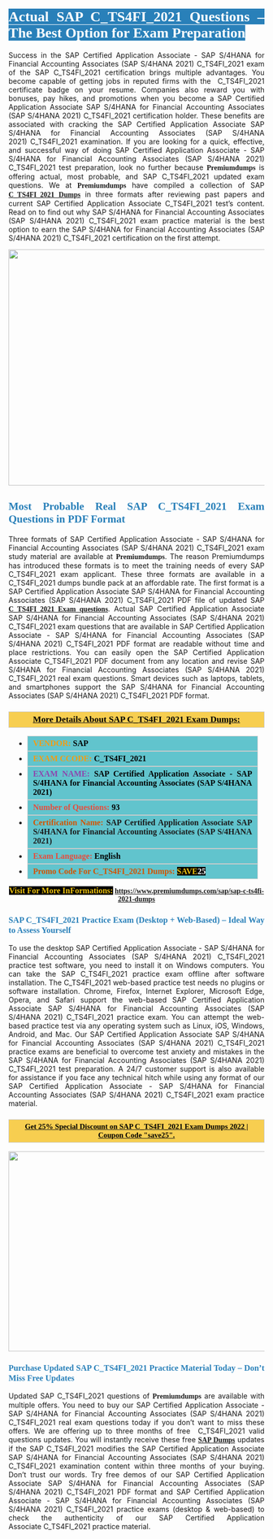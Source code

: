 <h1 style="text-align: justify;"><span style="color:#ffffff;"><span style="font-family:Georgia,serif;"><strong><span style="background-color:#2980b9;">Actual SAP C_TS4FI_2021 Questions – The Best Option for Exam Preparation</span></strong></span></span></h1>

<p style="text-align: justify;">Success in the SAP Certified Application Associate - SAP S/4HANA for Financial Accounting Associates (SAP S/4HANA 2021) C_TS4FI_2021 exam of the SAP C_TS4FI_2021 certification brings multiple advantages. You become capable of getting jobs in reputed firms with the  C_TS4FI_2021 certificate badge on your resume. Companies also reward you with bonuses, pay hikes, and promotions when you become a SAP Certified Application Associate SAP S/4HANA for Financial Accounting Associates (SAP S/4HANA 2021) C_TS4FI_2021 certification holder. These benefits are associated with cracking the SAP Certified Application Associate SAP S/4HANA for Financial Accounting Associates (SAP S/4HANA 2021) C_TS4FI_2021 examination. If you are looking for a quick, effective, and successful way of doing SAP Certified Application Associate - SAP S/4HANA for Financial Accounting Associates (SAP S/4HANA 2021) C_TS4FI_2021 test preparation, look no further because <span style="font-family:Georgia,serif;"><strong>Premiumdumps</strong></span> is offering actual, most probable, and SAP C_TS4FI_2021 updated exam questions. We at <span style="font-family:Georgia,serif;"><strong>Premiumdumps</strong></span> have compiled a collection of SAP <span style="font-family:Georgia,serif;"><strong><a href="https://www.premiumdumps.com/sap/sap-c-ts4fi-2021-dumps">C_TS4FI_2021 Dumps</a></strong></span> in three formats after reviewing past papers and current SAP Certified Application Associate C_TS4FI_2021 test’s content. Read on to find out why SAP S/4HANA for Financial Accounting Associates (SAP S/4HANA 2021) C_TS4FI_2021 exam practice material is the best option to earn the SAP S/4HANA for Financial Accounting Associates (SAP S/4HANA 2021) C_TS4FI_2021 certification on the first attempt.</p>

<p style="text-align: center;"><a href="https://www.premiumdumps.com/sap/sap-c-ts4fi-2021-dumps"><img alt="" src="https://i.imgur.com/P39uA2n.jpeg" style="width: 700px; height: 465px;" /></a></p>

<h2 style="text-align: justify;"><span style="color:#2980b9;"><span style="font-family:Georgia,serif;"><strong>Most Probable Real SAP C_TS4FI_2021 Exam Questions in PDF Format</strong></span></span></h2>

<p style="text-align: justify;">Three formats of SAP Certified Application Associate - SAP S/4HANA for Financial Accounting Associates (SAP S/4HANA 2021) C_TS4FI_2021 exam study material are available at <span style="font-family:Georgia,serif;"><strong>Premiumdumps</strong></span>. The reason Premiumdumps has introduced these formats is to meet the training needs of every SAP C_TS4FI_2021 exam applicant. These three formats are available in a C_TS4FI_2021 dumps bundle pack at an affordable rate. The first format is a SAP Certified Application Associate SAP S/4HANA for Financial Accounting Associates (SAP S/4HANA 2021) C_TS4FI_2021 PDF file of updated SAP <span style="font-family:Georgia,serif;"><strong><a href="https://www.premiumdumps.com/sap/sap-c-ts4fi-2021-dumps">C_TS4FI_2021 Exam questions</a></strong></span>. Actual SAP Certified Application Associate SAP S/4HANA for Financial Accounting Associates (SAP S/4HANA 2021) C_TS4FI_2021 exam questions that are available in SAP Certified Application Associate - SAP S/4HANA for Financial Accounting Associates (SAP S/4HANA 2021) C_TS4FI_2021 PDF format are readable without time and place restrictions. You can easily open the SAP Certified Application Associate C_TS4FI_2021 PDF document from any location and revise SAP S/4HANA for Financial Accounting Associates (SAP S/4HANA 2021) C_TS4FI_2021 real exam questions. Smart devices such as laptops, tablets, and smartphones support the SAP S/4HANA for Financial Accounting Associates (SAP S/4HANA 2021) C_TS4FI_2021 PDF format.</p>

<h3 style="background: #f7ce50; border: 1px solid rgb(204, 204, 204); padding: 5px 10px; text-align: center;"><span style="font-family:Georgia,serif;"><u><u><span style="color:#000000;"><span style="font-size:11pt"><span style="line-height:normal"><b><span style="font-size:13.0pt"><span cambria="">More Details About SAP C_TS4FI_2021 Exam Dumps:</span></span></b></span></span></span></u></u></span></h3>

<ul>
	<li style="margin:0cm 10pt">
	<div style="background:#61c4cd; border: 1px solid rgb(204, 204, 204); padding: 5px 10px; text-align: justify;"><span style="font-family:Georgia,serif;"><span style="font-size:11pt"><span style="line-height:normal"><b><span style="font-size:12.0pt"><span new="" roman="" times=""><span style="color:#f39c12;">VENDOR:</span> <span style="color:#000000;">SAP</span></span></span></b></span></span></span></div>
	</li>
	<li style="margin:0cm 10pt">
	<div style="background: #61c4cd; border: 1px solid rgb(204, 204, 204); padding: 5px 10px; text-align: justify;"><span style="font-family:Georgia,serif;"><span style="font-size:11pt"><span style="line-height:normal"><b><span style="font-size:12.0pt"><span new="" roman="" times=""><span style="color:#f39c12;">EXAM CCODE:</span> <span style="color:#000000;">C_TS4FI_2021</span></span></span></b></span></span></span></div>
	</li>
	<li style="margin:0cm 10pt">
	<div style="background: #61c4cd; border: 1px solid rgb(204, 204, 204); padding: 5px 10px; text-align: justify;"><span style="font-family:Georgia,serif;"><span style="font-size:11pt"><span style="line-height:normal"><b><span style="font-size:12.0pt"><span new="" roman="" times=""><span style="color:#8e44ad;">EXAM NAME:</span> <span style="color:#000000;">SAP Certified Application Associate - SAP S/4HANA for Financial Accounting Associates (SAP S/4HANA 2021)</span></span></span></b></span></span></span></div>
	</li>
	<li style="margin:0cm 10pt">
	<div style="background: #61c4cd; border: 1px solid rgb(204, 204, 204); padding: 5px 10px;"><span style="font-family:Georgia,serif;"><span style="font-size:11pt"><span style="line-height:normal"><b><span style="font-size:12.0pt"><span new="" roman="" times=""><span style="color:#e74c3c;">Number of Questions:</span><span style="color:#000000;"><span style="color:#f1c40f;"> </span>93</span></span></span></b></span></span></span></div>
	</li>
	<li style="margin:0cm 10pt">
	<div style="background: #61c4cd; border: 1px solid rgb(204, 204, 204); padding: 5px 10px; text-align: justify;"><span style="font-family:Georgia,serif;"><span style="font-size:11pt"><span style="line-height:normal"><b><span style="font-size:12.0pt"><span new="" roman="" times=""><span style="color:#d35400;">Certification Name:</span> SAP Certified Application Associate SAP S/4HANA for Financial Accounting Associates (SAP S/4HANA 2021)</span></span></b></span></span></span></div>
	</li>
	<li style="margin:0cm 10pt">
	<div style="background: #61c4cd; border: 1px solid rgb(204, 204, 204); padding: 5px 10px; text-align: justify;"><span style="font-family:Georgia,serif;"><span style="font-size:11pt"><span style="line-height:normal"><b><span style="font-size:12.0pt"><span new="" roman="" times=""><span style="color:#e74c3c;">Exam Language:</span> <span style="color:#000000;">English</span></span></span></b></span></span></span></div>
	</li>
	<li style="margin:0cm 10pt">
	<div style="background: #61c4cd; border: 1px solid rgb(204, 204, 204); padding: 5px 10px;"><span style="font-family:Georgia,serif;"><span style="font-size:11pt"><span style="line-height:normal"><b><span style="font-size:12.0pt"><span new="" roman="" times=""><span style="color:#d35400;">Promo Code For C_TS4FI_2021 Dumps:</span><span style="color:#f1c40f;"> <span style="background-color:#000000;">SAVE</span></span><span style="color:#ffffff;"><span style="background-color:#000000;">25</span></span></span></span></b></span></span></span></div>
	</li>
</ul>

<p style="text-align: center;"><span style="font-family:Georgia,serif;"><strong><span style="font-size:16px;"><span style="color:#f1c40f;"><span style="background-color:#000000;">Visit For More InFormations:</span></span></span> <a href="https://www.premiumdumps.com/sap/sap-c-ts4fi-2021-dumps">https://www.premiumdumps.com/sap/sap-c-ts4fi-2021-dumps</a></strong></span></p>

<h3 style="text-align: justify;"><span style="color:#2980b9;"><span style="font-family:Georgia,serif;"><strong><strong><strong>SAP C_TS4FI_2021 Practice Exam (Desktop + Web-Based) – Ideal Way to Assess Yourself</strong></strong></strong></span></span></h3>

<p style="text-align: justify;">To use the desktop SAP Certified Application Associate - SAP S/4HANA for Financial Accounting Associates (SAP S/4HANA 2021) C_TS4FI_2021 practice test software, you need to install it on Windows computers. You can take the SAP C_TS4FI_2021 practice exam offline after software installation. The C_TS4FI_2021 web-based practice test needs no plugins or software installation. Chrome, Firefox, Internet Explorer, Microsoft Edge, Opera, and Safari support the web-based SAP Certified Application Associate SAP S/4HANA for Financial Accounting Associates (SAP S/4HANA 2021) C_TS4FI_2021 practice exam. You can attempt the web-based practice test via any operating system such as Linux, iOS, Windows, Android, and Mac. Our SAP Certified Application Associate SAP S/4HANA for Financial Accounting Associates (SAP S/4HANA 2021) C_TS4FI_2021 practice exams are beneficial to overcome test anxiety and mistakes in the SAP S/4HANA for Financial Accounting Associates (SAP S/4HANA 2021) C_TS4FI_2021 test preparation. A 24/7 customer support is also available for assistance if you face any technical hitch while using any format of our SAP Certified Application Associate - SAP S/4HANA for Financial Accounting Associates (SAP S/4HANA 2021) C_TS4FI_2021 exam practice material.</p>

<h3 style="background: rgb(247, 206, 80); border: 1px solid rgb(204, 204, 204); padding: 5px 10px; text-align: center;"><span style="font-family:Georgia,serif;"><u><span style="color:#000000;"><span style="font-size:11pt;"><span style="line-height:normal;"><b><span cambria="">Get 25% Special Discount on SAP C_TS4FI_2021 Exam Dumps 2022 | Coupon Code "save25".</span></b></span></span></span></u></span></h3>

<p style="text-align: center;"><strong><strong><a href="https://www.premiumdumps.com/sap/sap-c-ts4fi-2021-dumps"><img alt="" src="https://i.imgur.com/IafrsaO.jpg" style="width: 700px; height: 394px;" /></a></strong></strong></p>

<h3 style="text-align: justify;"><strong><span style="color:#2980b9;"><span style="font-family:Georgia,serif;"><strong><strong><strong>Purchase Updated SAP C_TS4FI_2021 Practice Material Today – Don’t Miss Free Updates</strong></strong></strong></span></span></strong></h3>

<p style="text-align: justify;">Updated SAP C_TS4FI_2021 questions of <span style="font-family:Georgia,serif;"><strong>Premiumdumps</strong></span> are available with multiple offers. You need to buy our SAP Certified Application Associate - SAP S/4HANA for Financial Accounting Associates (SAP S/4HANA 2021) C_TS4FI_2021 real exam questions today if you don’t want to miss these offers. We are offering up to three months of free  C_TS4FI_2021 valid questions updates. You will instantly receive these free <span style="font-family:Georgia,serif;"><strong><a href="https://www.premiumdumps.com/sap-exam-dumps">SAP Dumps</a></strong></span> updates if the SAP C_TS4FI_2021 modifies the SAP Certified Application Associate SAP S/4HANA for Financial Accounting Associates (SAP S/4HANA 2021) C_TS4FI_2021 examination content within three months of your buying. Don’t trust our words. Try free demos of our SAP Certified Application Associate SAP S/4HANA for Financial Accounting Associates (SAP S/4HANA 2021) C_TS4FI_2021 PDF format and SAP Certified Application Associate - SAP S/4HANA for Financial Accounting Associates (SAP S/4HANA 2021) C_TS4FI_2021 practice exams (desktop & web-based) to check the authenticity of our SAP Certified Application Associate C_TS4FI_2021 practice material.</p>
